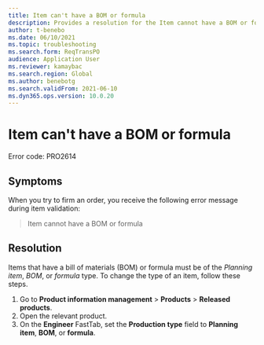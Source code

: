 ```yaml
---
title: Item can't have a BOM or formula
description: Provides a resolution for the Item cannot have a BOM or formula error that occurs when you firm an order during item validation.
author: t-benebo
ms.date: 06/10/2021
ms.topic: troubleshooting
ms.search.form: ReqTransPO
audience: Application User
ms.reviewer: kamaybac
ms.search.region: Global
ms.author: benebotg
ms.search.validFrom: 2021-06-10
ms.dyn365.ops.version: 10.0.20
---
```


# Item can't have a BOM or formula

Error code: PRO2614

## Symptoms

When you try to firm an order, you receive the following error message during item validation:

> Item cannot have a BOM or formula

## Resolution

Items that have a bill of materials (BOM) or formula must be of the *Planning item*, *BOM*, or *formula* type. To change the type of an item, follow these steps.

1. Go to **Product information management** > **Products** > **Released products**.
1. Open the relevant product.
1. On the **Engineer** FastTab, set the **Production type** field to **Planning item**, **BOM**, or **formula**.
